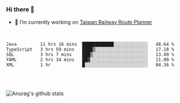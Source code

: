### Hi there 👋

- 🔭 I’m currently working on [Taiwan Railway Route Planner](https://github.com/Taiwan-Railway-Route-Planner)

<br/>

<!--START_SECTION:waka-->
```text
Java         11 hrs 16 mins  ████████████░░░░░░░░░░░░░   48.64 % 
TypeScript   3 hrs 59 mins   ████▒░░░░░░░░░░░░░░░░░░░░   17.18 % 
SQL          3 hrs 7 mins    ███▒░░░░░░░░░░░░░░░░░░░░░   13.49 % 
YAML         2 hrs 34 mins   ██▓░░░░░░░░░░░░░░░░░░░░░░   11.09 % 
XML          1 hr            █░░░░░░░░░░░░░░░░░░░░░░░░   04.36 % 
```
<!--END_SECTION:waka-->

<br/>
<br/>

![Anurag's github stats](https://github-readme-stats.vercel.app/api?username=DepickereSven&show_icons=true&theme=tokyonight)



<!--
**DepickereSven/DepickereSven** is a ✨ _special_ ✨ repository because its `README.md` (this file) appears on your GitHub profile.

Here are some ideas to get you started:

- 🔭 I’m currently working on ...
- 🌱 I’m currently learning ...
- 👯 I’m looking to collaborate on ...
- 🤔 I’m looking for help with ...
- 💬 Ask me about ...
- 📫 How to reach me: ...
- 😄 Pronouns: ...
- ⚡ Fun fact: ...
-->
